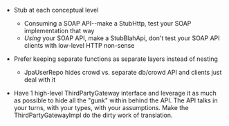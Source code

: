 
* Stub at each conceptual level
  * Consuming a SOAP API--make a StubHttp, test your SOAP implementation that way
  * *Using* your SOAP API, make a StubBlahApi, don't test your SOAP API clients with low-level HTTP non-sense

* Prefer keeping separate functions as separate layers instead of nesting
  * JpaUserRepo hides crowd vs. separate db/crowd API and clients just deal with it

* Have 1 high-level ThirdPartyGateway interface and leverage it as much as possible to hide all the "gunk" within behind the API. The API talks in your turns, with your types, with your assumptions. Make the ThirdPartyGatewayImpl do the dirty work of translation.

